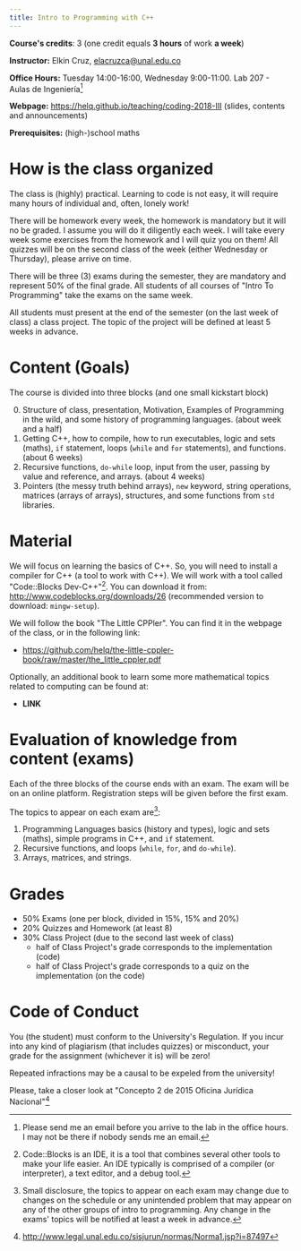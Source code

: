 ```yaml
---
title: Intro to Programming with C++
---
```


**Course's credits**: 3 (one credit equals **3 hours** of work **a week**)

**Instructor:** Elkin Cruz, <elacruzca@unal.edu.co>

**Office Hours:** Tuesday 14:00-16:00, Wednesday 9:00-11:00. Lab 207 - Aulas de
Ingeniería[^nosimplereply]

[^nosimplereply]: Please send me an email before you arrive to the lab in the office
  hours. I may not be there if nobody sends me an email.

**Webpage:** <https://helq.github.io/teaching/coding-2018-III> (slides, contents and announcements)

**Prerequisites:** (high-)school maths

# How is the class organized #

The class is (highly) practical. Learning to code is not easy, it will require many hours of
individual and, often, lonely work!

There will be homework every week, the homework is mandatory but it will no be graded. I
assume you will do it diligently each week. I will take every week some exercises from the
homework and I will quiz you on them! All quizzes will be on the second class of the week
(either Wednesday or Thursday), please arrive on time.

There will be three (3) exams during the semester, they are mandatory and represent 50% of
the final grade. All students of all courses of "Intro To Programming" take the exams on
the same week.

All students must present at the end of the semester (on the last week of class) a class
project. The topic of the project will be defined at least 5 weeks in advance.

# Content (Goals) #

The course is divided into three blocks (and one small kickstart block)

0. Structure of class, presentation, Motivation, Examples of Programming in the wild, and
   some history of programming languages. (about week and a half)
1. Getting C++, how to compile, how to run executables, logic and sets (maths), `if`
   statement, loops (`while` and `for` statements), and functions. (about 6
   weeks)
2. Recursive functions, `do-while` loop, input from the user, passing by value and
   reference, and arrays. (about 4 weeks)
3. Pointers (the messy truth behind arrays), `new` keyword, string operations, matrices
   (arrays of arrays), structures, and some functions from `std` libraries.

# Material #

We will focus on learning the basics of C++. So, you will need to install a compiler for
C++ (a tool to work with C++). We will work with a tool called "Code::Blocks
Dev-C++"[^ide]. You can download it from: <http://www.codeblocks.org/downloads/26>
(recommended version to download: `mingw-setup`).

[^ide]: Code::Blocks is an IDE, it is a tool that combines several other tools to make
  your life easier. An IDE typically is comprised of a compiler (or interpreter), a text
  editor, and a debug tool.

We will follow the book "The Little CPPler". You can find it in the webpage of the class,
or in the following link:

- https://github.com/helq/the-little-cppler-book/raw/master/the_little_cppler.pdf

Optionally, an additional book to learn some more mathematical topics related to computing
can be found at:

- **LINK**

# Evaluation of knowledge from content (exams) #

Each of the three blocks of the course ends with an exam. The exam will be on an online
platform. Registration steps will be given before the first exam.

The topics to appear on each exam are[^takewithcare]:

1. Programming Languages basics (history and types), logic and sets (maths), simple
   programs in C++, and `if` statement.
2. Recursive functions, and loops (`while`, `for`, and `do-while`).
3. Arrays, matrices, and strings.

[^takewithcare]: Small disclosure, the topics to appear on each exam may change due to
  changes on the schedule or any unintended problem that may appear on any of the other
  groups of intro to programming. Any change in the exams' topics will be notified at
  least a week in advance.

# Grades #

- 50% Exams (one per block, divided in 15%, 15% and 20%)
- 20% Quizzes and Homework (at least 8)
- 30% Class Project (due to the second last week of class)
  * half of Class Project's grade corresponds to the implementation (code)
  * half of Class Project's grade corresponds to a quiz on the implementation (on the code)

# Code of Conduct #

You (the student) must conform to the University's Regulation. If you incur into any kind
of plagiarism (that includes quizzes) or misconduct, your grade for the assignment
(whichever it is) will be zero!

Repeated infractions may be a causal to be expeled from the university!

Please, take a closer look at "Concepto 2 de 2015 Oficina Jurídica Nacional"[^norma]

[^norma]: <http://www.legal.unal.edu.co/sisjurun/normas/Norma1.jsp?i=87497>

<!-- vim:set filetype=markdown.pandoc : -->
